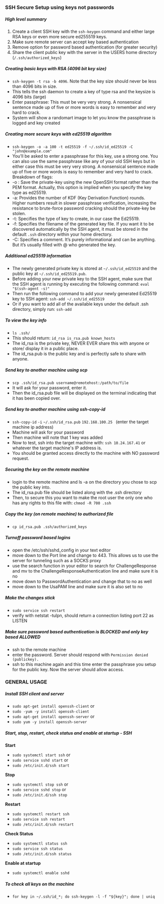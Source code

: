 ### SSH Secure Setup using keys not passwords

##### High level summary
1. Create a client SSH key with the `ssh-keygen` command and either large RSA keys or even more secure ed255519 keys.
2. Make sure remote server can accept key based authentication
3. Remove option for password based authentication (for greater security)
4. Share the client public key with the server in the USERS home directory (`/.ssh/authorized_keys`)

##### Creating basic keys with RSA (4096 bit key size)
- `ssh-keygen -t rsa -b 4096`. Note that the key size should never be less than 4096 bits in size.
- This tells the ssh daemon to create a key of type rsa and the keysize is 4096 bits (large)
- Enter passphrase: This must be very very strong. A nonsensical sentence made up of five or more words is easy to remember and very hard to crack.
- System will show a randomart image to let you know the passphrase is logged and key created

##### Creating more secure keys with ed25519 algorithm
- `ssh-keygen -o -a 100 -t ed25519 -f ~/.ssh/id_ed25519 -C "john@example.com"`
- You’ll be asked to enter a passphrase for this key, use a strong one. You can also use the same passphrase like any of your old SSH keys but in either case this must be very very strong. A nonsensical sentence made up of five or more words is easy to remember and very hard to crack. Breakdown of flags:
- -o : Save the private-key using the new OpenSSH format rather than the PEM format. Actually, this option is implied when you specify the key type as ed25519.
- -a: Provides the number of KDF (Key Derivation Function) rounds. Higher numbers result in slower passphrase verification, increasing the resistance to brute-force password cracking should the private-key be stolen.
- -t: Specifies the type of key to create, in our case the Ed25519.
- -f: Specifies the filename of the generated key file. If you want it to be discovered automatically by the SSH agent, it must be stored in the default `.ssh` directory within your home directory.
- -C: Specifies a comment. It’s purely informational and can be anything. But it’s usually filled with <login>@<hostname> who generated the key.

##### Additional ed25519 information
- The newly generated private key is stored at `~/.ssh/id_ed25519` and the public key at `~/.ssh/id_ed25519.pub`. 
- Before adding your new private key to the SSH agent, make sure that the SSH agent is running by executing the following command: `eval "$(ssh-agent -s)"`
- Then run the following command to add your newly generated Ed25519 key to SSH agent: `ssh-add ~/.ssh/id_ed25519`
- Or if you want to add all of the available keys under the default .ssh directory, simply run: `ssh-add`

##### To view the key info
- `ls .ssh/`
- This should return: `id_rsa is_rsa.pub known_hosts`
- The id_rsa is the private key, NEVER EVER share this with anyone or store/ display it in a public place. 
- The id_rsa.pub is the public key and is perfectly safe to share with anyone.

##### Send key to another machine using scp
- `scp .ssh/id_rsa.pub username@remotehost:/path/to/file`
- It will ask for your password, enter it.
- Then the id_rsa.pub file will be displayed on the terminal indicating that it has been copied over.

##### Send key to another machine using ssh-copy-id
- `ssh-copy-id` `-i` `~/.ssh/id_rsa.pub` `192.168.100.25 ` (enter the target machine ip address)
- Machine will ask for your password
- Then machine will note that 1 key was added
- Now to test, ssh into the target machine with: `ssh 10.24.167.41` or whatever the target machine's IP address is.
- You should be granted access directly to the machine with NO password request.

##### Securing the key on the remote machine
- login to the remote machine and ls -a on the directory you chose to scp the public key into.
- The id_rsa.pub file should be listed along with the .ssh directory
- Then, to secure this you want to make the root user the only one who has any rights to this file with: `chmod -R 700 .ssh`

##### Copy the key (on remote machine) to authorized file
- `cp id_rsa.pub .ssh/authorized_keys`

##### Turnoff password based logins
- open the /etc/ssh/sshd_config in your text editor
- move down to the Port line and change to 443. This allows us to use the server for tunneling such as a SOCKS proxy
- use the search function in your editor to search for ChallengeResponse and mv to the ChallengeResponseAuthentication line and make sure it is no
- move down to PasswordAuthentication and change that to no as well
- move down to the UsaPAM line and make sure it is also set to no

##### Make the changes stick
- `sudo service ssh restart`
- verify with netstat -tulpn, should return a connection listing port 22 as LISTEN

##### Make sure password based authentication is BLOCKED and only key based ALLOWED
- ssh to the remote machine
- enter the password. Server should respond with `Permission denied (publickey).`
- ssh to this machine again and this time enter the passphrase you setup for the public key. Now the server should allow access.

### GENERAL USAGE

##### Install SSH client and server
- `sudo apt-get install openssh-client` or 
- `sudo -yum -y install openssh-client`
- `sudo apt-get install openssh-server` or 
- `sudo yum -y install openssh-server `

##### Start, stop, restart, check status and enable at startup - SSH

**Start**
- `sudo systemctl start ssh` or
- `sudo service sshd start` or
- `sudo /etc/init.d/ssh start`

**Stop**
- `sudo systemctl stop ssh` or
- `sudo service sshd stop` or
- `sudo /etc/init.d/ssh stop`

**Restart**
- `sudo systemctl restart ssh`
- `sudo service ssh restart`
- `sudo /etc/init.d/ssh restart`

**Check Status**
- `sudo systemctl status ssh`
- `sudo service ssh status`
- `sudo /etc/init.d/ssh status`

**Enable at startup**
- `sudo systemctl enable sshd`

##### To check all keys on the machine
- `for key in ~/.ssh/id_*; do ssh-keygen -l -f "${key}"; done | uniq`

